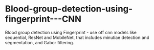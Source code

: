 # Blood-group-detection-using-fingerprint---CNN
Blood group detection using Fingerprint - use off cnn models like sequential, ResNet and MobileNet, that includes minutiae detection and segmentation, and Gabor filtering.
